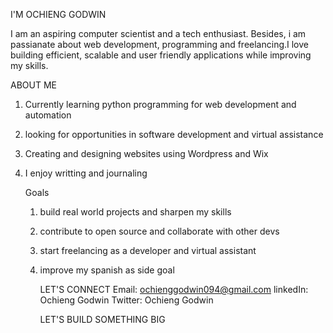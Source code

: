 I'M OCHIENG GODWIN

I am an aspiring computer scientist and a tech enthusiast. Besides, i am passianate about web development, programming and freelancing.I love building efficient, scalable and user friendly applications while improving my skills.

ABOUT ME
1. Currently learning python programming for web development and automation
2. looking for opportunities in software development and virtual assistance
3. Creating and designing websites using Wordpress and Wix
4. I enjoy writting and journaling

   Goals
   1. build real world projects and sharpen my skills
   2. contribute to open source and collaborate with other devs
   3. start freelancing as a developer and virtual assistant
   4. improve my spanish as side goal
  
      LET'S CONNECT
      Email: ochienggodwin094@gmail.com
      linkedIn: Ochieng Godwin
      Twitter: Ochieng Godwin



      LET'S BUILD SOMETHING BIG
